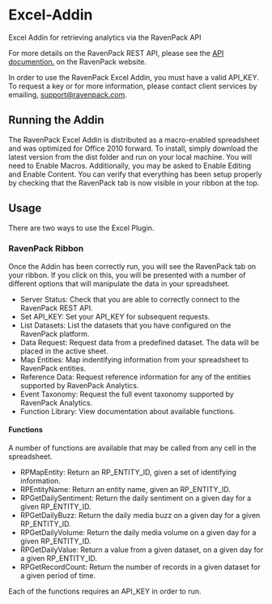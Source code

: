 # Excel-Addin

Excel Addin for retrieving analytics via the RavenPack API

For more details on the RavenPack REST API, please see the [API documention.](https://app.ravenpack.com/help/) on the RavenPack website.

In order to use the RavenPack Excel Addin, you must have a valid API_KEY. To request a key or for more information, please contact client services by emailing, [support@ravenpack.com](mailto:support@ravenpack.com).

## Running the Addin

The RavenPack Excel Addin is distributed as a macro-enabled spreadsheet and was optimized for Office 2010 forward. To install, simply download the latest version from the dist folder and run on your local machine. You will need to Enable Macros. Additionally, you may be asked to Enable Editing and Enable Content. You can verify that everything has been setup properly by checking that the RavenPack tab is now visible in your ribbon at the top.

## Usage

There are two ways to use the Excel Plugin.

### RavenPack Ribbon

Once the Addin has been correctly run, you will see the RavenPack tab on your ribbon. If you click on this, you will be presented with a number of different options that will manipulate the data in your spreadsheet.

* Server Status: Check that you are able to correctly connect to the RavenPack REST API.
* Set API_KEY: Set your API_KEY for subsequent requests.
* List Datasets: List the datasets that you have configured on the RavenPack platform.
* Data Request: Request data from a predefined dataset. The data will be placed in the active sheet.
* Map Entities: Map indentifying information from your spreadsheet to RavenPack entities.
* Reference Data: Request reference information for any of the entities supported by RavenPack Analytics.
* Event Taxonomy: Request the full event taxonomy supported by RavenPack Analytics.
* Function Library: View documentation about available functions.

#### Functions

A number of functions are available that may be called from any cell in the spreadsheet.

* RPMapEntity: Return an RP_ENTITY_ID, given a set of identifying information.
* RPEntityName: Return an entity name, given an RP_ENTITY_ID.
* RPGetDailySentiment: Return the daily sentiment on a given day for a given RP_ENTITY_ID.
* RPGetDailyBuzz: Return the daily media buzz on a given day for a given RP_ENTITY_ID.
* RPGetDailyVolume: Return the daily media volume on a given day for a given RP_ENTITY_ID.
* RPGetDailyValue: Return a value from a given dataset, on a given day for a given RP_ENTITY_ID.
* RPGetRecordCount: Return the number of records in a given dataset for a given period of time.

Each of the functions requires an API_KEY in order to run.